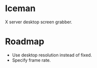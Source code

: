 Iceman
======
X server desktop screen grabber.

Roadmap
=======
- Use desktop resolution instead of fixed.
- Specify frame rate.

